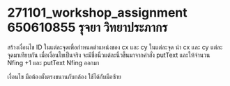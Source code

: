 # 271101_workshop_assignment 650610855 รุจยา วิทยาประภากร
สร้างเงื่อนไข ID ในแต่ละจุดเพื่อกำหนดตำแหน่งของ cx และ cy ในแต่ละจุด นำ cx และ cy แต่ละจุดมาเทียบกัน เมื่อเงื่อนไขเป็นจริง จะมีชื่อนิ้วแต่ละนิ้วขึ้นมาจากคำสั่ง putText และให้จำนวน Nfing +1 และ putText Nfing ออกมา

เงื่อนไข มือต้องตั้งตรงขนานกับกล้อง ใช้ได้กับมือซ้าย
